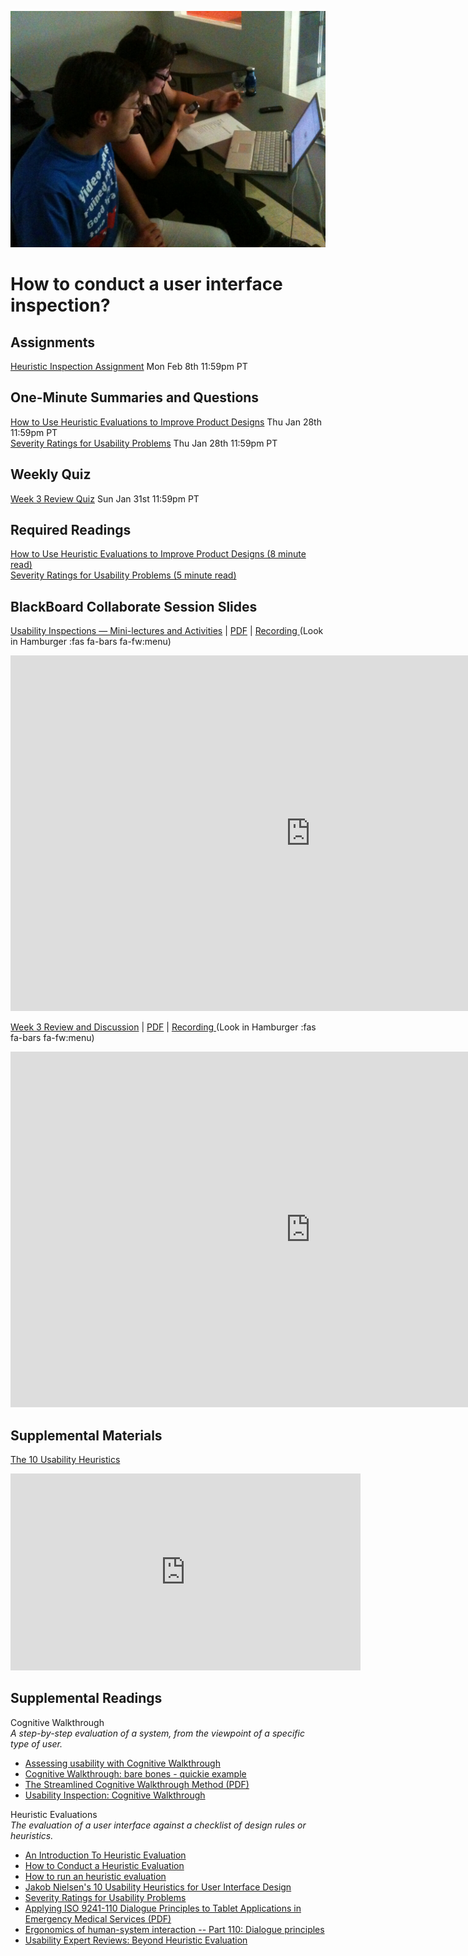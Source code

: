 ![Usability Test](assets/images/4642289926_7964e733d1_b.jpg ':class=banner-image')

# How to conduct a user interface inspection?

## Assignments
[Heuristic Inspection Assignment](https://canvas.sfu.ca/courses/59869/assignments/583039) <span class='badge'> Mon Feb 8th 11:59pm PT</span>    

## One-Minute Summaries and Questions  
[How to Use Heuristic Evaluations to Improve Product Designs](https://canvas.sfu.ca/courses/59869/assignments/583032) <span class='badge'>Thu Jan 28th 11:59pm PT</span>    
[Severity Ratings for Usability Problems](https://canvas.sfu.ca/courses/59869/assignments/583035) <span class='badge'>Thu Jan 28th 11:59pm PT</span>    

## Weekly Quiz
[Week 3 Review Quiz](/211/lms-assignments/weekly-review-quizzes/week-03) <span class='badge'>Sun Jan 31st 11:59pm PT</span>  

## Required Readings  
[How to Use Heuristic Evaluations to Improve Product Designs (8 minute read)](https://xd.adobe.com/ideas/process/user-testing/how-to-heuristic-evaluation-analysis-ux-design/)  
[Severity Ratings for Usability Problems (5 minute read)](https://www.nngroup.com/articles/how-to-rate-the-severity-of-usability-problems/)  

## BlackBoard Collaborate Session Slides
[Usability Inspections — Mini-lectures and Activities](https://docs.google.com/presentation/d/e/2PACX-1vSnjRHSOVkJNEJXg7g9FbDwp_XdEus8w1aOc5x_FNluoU_yBme1uW5LZRRzlCg8ULAL3FWvtPcY5NA5/pub?start=false&loop=false&delayms=3000) | [PDF](https://canvas.sfu.ca/courses/59869/files/folder/Downloads/Slides%20PDFs/Mini-Lectures%20and%20Activities/Week-03) | [Recording ](https://canvas.sfu.ca/courses/59869/external_tools/3544) (Look in Hamburger :fas fa-bars fa-fw:menu)

<div class="video-container-16by9"><iframe src="https://docs.google.com/presentation/d/e/2PACX-1vSnjRHSOVkJNEJXg7g9FbDwp_XdEus8w1aOc5x_FNluoU_yBme1uW5LZRRzlCg8ULAL3FWvtPcY5NA5/embed?start=false&loop=false&delayms=3000" frameborder="0" width="960" height="569" allowfullscreen="true" mozallowfullscreen="true" webkitallowfullscreen="true"></iframe></div>

[Week 3 Review and Discussion](https://docs.google.com/presentation/d/e/2PACX-1vTtuoW_jgUevUlfaQhk2sCiE39Iqq5B1nf9KJMNgeYMNdu5tl6MoONo1ZeFJSgwdqI3KgtNgBZwrtzI/pub?start=false&loop=false&delayms=3000) | [PDF](https://canvas.sfu.ca/courses/59869/files/folder/Downloads/Slides%20PDFs/Review%20and%20Discussion/Week-03) | [Recording ](https://canvas.sfu.ca/courses/59869/external_tools/3544) (Look in Hamburger :fas fa-bars fa-fw:menu)

<div class="video-container-16by9"><iframe src="https://docs.google.com/presentation/d/e/2PACX-1vTtuoW_jgUevUlfaQhk2sCiE39Iqq5B1nf9KJMNgeYMNdu5tl6MoONo1ZeFJSgwdqI3KgtNgBZwrtzI/embed?start=false&loop=false&delayms=3000" frameborder="0" width="960" height="569" allowfullscreen="true" mozallowfullscreen="true" webkitallowfullscreen="true"></iframe></div>

## Supplemental Materials  
[The 10 Usability Heuristics](https://www.youtube.com/playlist?list=PLJOFJ3Ok_idtb2YeifXlG1-TYoMBLoG6I)  
<div class="video-container-16by9"><iframe width="560" height="315" src="https://www.youtube.com/embed/videoseries?list=PLJOFJ3Ok_idtb2YeifXlG1-TYoMBLoG6I" title="YouTube video player" frameborder="0" allow="accelerometer; autoplay; clipboard-write; encrypted-media; gyroscope; picture-in-picture" allowfullscreen></iframe></div>

## Supplemental Readings

Cognitive Walkthrough  
_A step-by-step evaluation of a system, from the viewpoint of a specific type of user._

*   [Assessing usability with Cognitive Walkthrough](https://uxdesign.cc/assessing-interfaces-with-cognitive-walkthrough-9f92eae4321f)  
*   [Cognitive Walkthrough: bare bones - quickie example](http://web.engr.oregonstate.edu/%7Eburnett/CS589HCI/CognitiveWalkBareBones.html)  
*   [The Streamlined Cognitive Walkthrough Method (PDF)](http://dl.acm.org/citation.cfm?id=332456&dl=ACM&coll=DL&CFID=665649760&CFTOKEN=32197100)  
*   [Usability Inspection: Cognitive Walkthrough](http://www.usabilityhome.com/CognWalk.htm)  

Heuristic Evaluations  
_The evaluation of a user interface against a checklist of design rules or heuristics._

*   [An Introduction To Heuristic Evaluation](http://usabilitygeek.com/heuristic-evaluation-introduction/)  
*   [How to Conduct a Heuristic Evaluation](http://www.useit.com/papers/heuristic/heuristic_evaluation.html)  
*   [How to run an heuristic evaluation](http://uxmastery.com/how-to-run-an-heuristic-evaluation/)  
*   [Jakob Nielsen's 10 Usability Heuristics for User Interface Design](https://www.nngroup.com/articles/ten-usability-heuristics/)  
*   [Severity Ratings for Usability Problems](http://www.useit.com/papers/heuristic/severityrating.html)  
*   [Applying ISO 9241-110 Dialogue Principles to Tablet Applications in Emergency Medical Services (PDF)](https://pdfs.semanticscholar.org/3d51/ab6549bbbb61dbd40e2062e13b057c37cdf3.pdf)  
*   [Ergonomics of human-system interaction -- Part 110: Dialogue principles](http://www.iso.org/iso/home/store/catalogue_tc/catalogue_detail.htm?csnumber=38009)  
*   [Usability Expert Reviews: Beyond Heuristic Evaluation](http://www.userfocus.co.uk/articles/expertreviews.html)  
